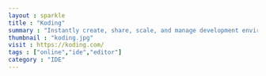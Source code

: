 ```yaml
---
layout : sparkle
title : "Koding"
summary : "Instantly create, share, scale, and manage development environments."
thumbnail : "koding.jpg"
visit : https://koding.com/
tags : ["online","ide","editor"]
category : "IDE"
---
```

